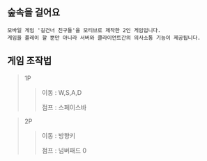 ## 숲속을 걸어요
```
모바일 게임 '길건너 친구들'을 모티브로 제작한 2인 게임입니다.
게임을 플레이 할 뿐만 아니라 서버와 클라이언트간의 의사소통 기능이 제공됩니다.
```
## 게임 조작법
>1P
>>이동 : W,S,A,D
>>
>>점프 : 스페이스바

>2P
>>이동 : 방향키
>>
>>점프 : 넘버패드 0
